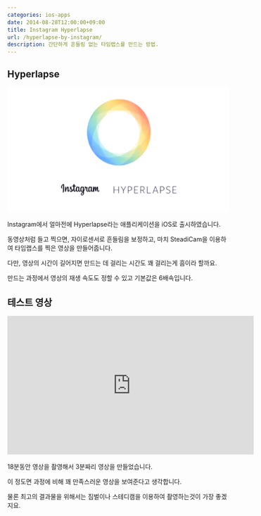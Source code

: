 ```yaml
---
categories: ios-apps
date: 2014-08-28T12:00:00+09:00
title: Instagram Hyperlapse
url: /hyperlapse-by-instagram/
description: 간단하게 흔들림 없는 타임랩스를 만드는 방법.
---
```


## Hyperlapse

![Hyperlapse Logo](01.jpg)

Instagram에서 얼마전에 Hyperlapse라는 애플리케이션을 iOS로 출시하였습니다.

동영상처럼 들고 찍으면, 자이로센서로 흔들림을 보정하고, 마치 SteadiCam을 이용하여 타임랩스를 찍은 영상을 만들어줍니다.

다만, 영상의 시간이 길어지면 만드는 데 걸리는 시간도 꽤 걸리는게 흠이라 할까요.

만드는 과정에서 영상의 재생 속도도 정할 수 있고 기본값은 6배속입니다.

## 테스트 영상

<iframe width="560" height="315" src="https://www.youtube.com/embed/HZu-Y9emcT0" frameborder="0" allow="accelerometer; autoplay; encrypted-media; gyroscope; picture-in-picture" allowfullscreen></iframe>

18분동안 영상을 촬영해서 3분짜리 영상을 만들었습니다.

이 정도면 과정에 비해 꽤 만족스러운 영상을 보여준다고 생각합니다.

물론 최고의 결과물을 위해서는 짐벌이나 스테디캠을 이용하여 촬영하는것이 가장 좋겠지요.
